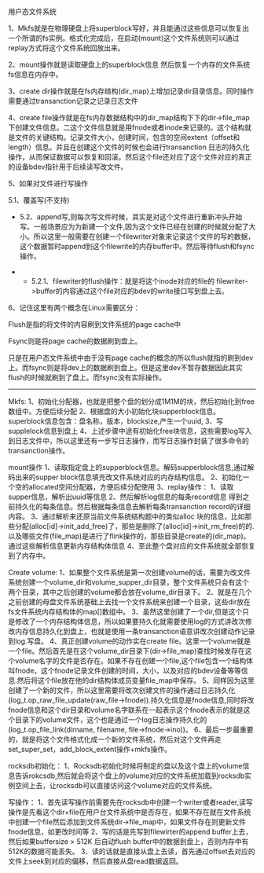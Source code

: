 用户态文件系统

1、Mkfs就是在物理硬盘上将superblock写好，并且能通过这些信息可以恢复出一个所谓的fs实例。格式化完成后，在启动(mount)这个文件系统则可以通过replay方式将这个文件系统回放出来。

2、mount操作就是读取硬盘上的superblock信息 然后恢复一个内存的文件系统fs信息在内存中。

3、create dir操作就是在fs内存结构(dir_map)上增加记录dir目录信息。同时操作需要通过transanction记录之记录日志文件

4、create file操作就是在fs内存数据结构中的dir_map结构下下的dir->file_map下创建文件信息。二这个文件信息就是用fnode或者inode来记录的。这个结构就是文件的关键结构。记录文件大小，创建时间，包含的空间extent（offset和length）信息。并且在创建这个文件的时候也会进行transanction 日志的持久化操作，从而保证数据可以恢复和回滚。然后这个file还对应了这个文件对应的真正的设备bdev指针用于后续读写改文件。

5、如果对文件进行写操作

5.1、覆盖写(不支持)

- 5.2、append写,则每次写文件时候，其实是对这个文件进行重新冲头开始写。一般场景应为为新建一个文件,因为这个文件已经在创建的时候就分配了大小。所以这里一般需要在创建一个filewriter对象来记录这个文件的写的数据，这个数据暂时append到这个filewrite的内存buffer中。然后等待flush和fsync操作。

- - 5.2.1、filewriter的flush操作：就是将这个inode对应的file的 filewriter->buffer的内容通过这个file对应的bdev的write接口写到盘上去。

6、记住这里有两个概念在Linux需要区分：

Flush是指的将文件的内容刷到文件系统的page cache中

Fsync则是将page cache的数据刷到盘上。

只是在用户态文件系统中由于没有page cache的概念的所以flush就指的刷到dev上。而fsync则是将dev上的数据刷到盘上。但是这里dev不暂存数据因此其实flush的时候就刷到了盘上。而fsync没有实际操作。

---------------------

Mkfs:
1、初始化分配器，也就是把整个盘的划分成1M1M的块，然后初始化到free数组中。方便后续分配
2、根据盘的大小初始化块supperblock信息。superblock信息包含：盘名称，版本，blocksize,产生一个uuid,
3、写supplelock信息到盘上
4、上述步骤中途有初始化free块信息，这些需要log写入到日志文件中，所以这里还有一步写日志操作，而写日志操作封装了很多命令的transanction操作。

mount操作
1、读取指定盘上的supperblock信息。解码supperblock信息,通过解码出来的supper block信息填充改文件系统对应的内存结构信息。
2、初始化一个空的allocated空间分配器，方便后续分配使用
3、replay操作：
   1、读取supper信息，解析出uuid等信息
   2、然后解析log信息的每条record信息 得到之前持久化的每条信息。然后根据每条信息去解析每条transanction record的详细内容。
   3、通过解析来还原当前文件系统结构题中的类似alloc 块的信息，比如那些分配(alloc[id]->init_add_free)了，那些是删除了(alloc[id]->init_rm_free)的的.以及哪些文件(file_map)是进行了flink操作的，那些目录是create的(dir_map)。通过这些解析信息更新内存结构体信息
4、至此整个盘对应的文件系统就全部恢复到了内存中。

Create volume:
1、如果整个文件系统是第一次创建volume的话，需要为改文件系统创建一个volume_dir和volume_supper_dir目录，整个文件系统只会有这个两个目录，其中之后创建的volume都会放在volume_dir目录下。
2、就是在几个之前创建的母盘文件系统基础上去找一个文件系统来创建一个目录，这些dir放在fs文件系统内存结构体的map[]数组中。
3、虽然这里创建了一个dir,但是这个只是修改了一个内存结构体信息，所以如果要持久化就需要使用log的方式讲改次修改内存信息持久化到盘上，也就是使用一条transanction语意讲改次创建动作记录到log.写盘。
4、真正创建volume的动作实在create file。这里一个volume就是一个file。然后首先是在这个volume_dir目录下(dir->file_map)查找时候发存在这个volume名字的文件是否存在。如果不存在创建一个file,这个file包含一个结构体叫fnode，这个fnode记录文件创建的时间，大小，以及对应的bdev设备等等信息.然后将这个file放在他的dir结构体成员变量file_map中保存。
5、同样因为这里创建了一个新的文件，所以这里需要将改次创建文件的操作通过日志持久化(log_t.op_raw_file_update(raw_file->fnode)).持久化信息是fnode信息,同时将改fnode信息和这个dir目录和volume名字联系在一起表示这个fnode表示的就是这个目录下的volume文件，这个也是通过一个log日志操作持久化的(log_t.op_file_link(dirname, filename, file->fnode->ino))。
6、最后一步最重要的，就是将这个文件格式化成一个新的文件系统，然后对这个文件再走set_super_set，add_block_extent操作+mkfs操作。

rocksdb初始化：
1、Rocksdb初始化时候将制定的盘以及这个盘上的volume信息告诉rokcsdb,然后就会将这个盘上的volume对应的文件系统加载到rocksdb实例空间上去，让rocksdb可以直接访问这个volume对应的文件系统。

写操作：
1、首先读写操作前需要先在rocksdb中创建一个writer或者reader,读写操作是先看这个dir+file在用户台文件系统中是否存在，如果不存在就在文件系统中创建一个file然后添加到文件系统dir->file_map中，如果文件存在则更新文件fnode信息，如更改时间等
2、写的话是先写到filewirter的append buffer上去，然后如果buffersize > 512K 后自动flush buffer中的数据到盘上，否则内存中有512K的数据可能丢失。
3、读的话就是直接从盘上去读，首先通过offset去对应的文件上seek到对应的偏移，然后直接从盘read数据返回。


